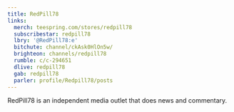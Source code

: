```yaml
---
title: RedPill78
links:
  merch: teespring.com/stores/redpill78
  subscribestar: redpill78
  lbry: '@RedPill78:e'
  bitchute: channel/ckAsk0HlOn5w/
  brighteon: channels/redpill78
  rumble: c/c-294651
  dlive: redpill78
  gab: redpill78
  parler: profile/Redpill78/posts
---
```


RedPill78 is an independent media outlet that does news and commentary.
